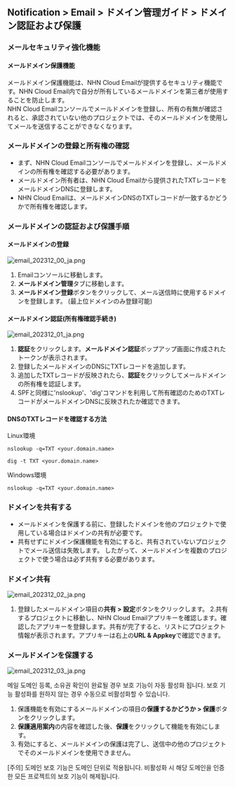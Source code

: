 ## Notification > Email > ドメイン管理ガイド > ドメイン認証および保護

### メールセキュリティ強化機能

#### メールドメイン保護機能

メールドメイン保護機能は、NHN Cloud Emailが提供するセキュリティ機能です。NHN Cloud Email内で自分が所有しているメールドメインを第三者が使用することを防止します。
<br> NHN Cloud Emailコンソールでメールドメインを登録し、所有の有無が確認されると、承認されていない他のプロジェクトでは、そのメールドメインを使用してメールを送信することができなくなります。

### メールドメインの登録と所有権の確認

- まず、NHN Cloud Emailコンソールでメールドメインを登録し、メールドメインの所有権を確認する必要があります。
- メールドメイン所有者は、NHN Cloud Emailから提供されたTXTレコードをメールドメインDNSに登録します。
- NHN Cloud Emailは、メールドメインDNSのTXTレコードが一致するかどうかで所有権を確認します。

### メールドメインの認証および保護手順

#### メールドメインの登録

![email_202312_00_ja.png](https://kr1-api-object-storage.nhncloudservice.com/v1/AUTH_2acdfabf4efe4efc8a04c00b348110c9/cdn_origin/prod_email/email_202312_00_ja.png)

1. Emailコンソールに移動します。
2. **メールドメイン管理**タブに移動します。
3. **メールドメイン登録**ボタンをクリックして、メール送信時に使用するドメインを登録します。 (最上位ドメインのみ登録可能)

#### メールドメイン認証(所有権確認手続き)

![email_202312_01_ja.png](https://kr1-api-object-storage.nhncloudservice.com/v1/AUTH_2acdfabf4efe4efc8a04c00b348110c9/cdn_origin/prod_email/email_202312_01_ja.png)

1. **認証**をクリックします。**メールドメイン認証**ポップアップ画面に作成されたトークンが表示されます。
2. 登録したメールドメインのDNSにTXTレコードを追加します。
3. 追加したTXTレコードが反映されたら、**認証**をクリックしてメールドメインの所有権を認証します。
4. SPFと同様に'nslookup'、'dig'コマンドを利用して所有確認のためのTXTレコードがメールドメインDNSに反映されたか確認できます。

#### DNSのTXTレコードを確認する方法

Linux環境

```
nslookup -q=TXT <your.domain.name>
```

```
dig -t TXT <your.domain.name>
```

Windows環境

```
nslookup -q=TXT <your.domain.name>
```

### ドメインを共有する

- メールドメインを保護する前に、登録したドメインを他のプロジェクトで使用している場合はドメインの共有が必要です。
- 共有せずにドメイン保護機能を有効にすると、共有されていないプロジェクトでメール送信は失敗します。 したがって、メールドメインを複数のプロジェクトで使う場合は必ず共有する必要があります。

### ドメイン共有

![email_202312_02_ja.png](https://kr1-api-object-storage.nhncloudservice.com/v1/AUTH_2acdfabf4efe4efc8a04c00b348110c9/cdn_origin/prod_email/email_202312_02_ja.png)

1. 登録したメールドメイン項目の**共有 > 設定**ボタンをクリックします。
   2.共有するプロジェクトに移動し、NHN Cloud Emailアプリキーを確認します。確認したアプリキーを登録します。共有が完了すると、リストにプロジェクト情報が表示されます。アプリキーは右上の**URL & Appkey**で確認できます。

### メールドメインを保護する

![email_202312_03_ja.png](https://kr1-api-object-storage.nhncloudservice.com/v1/AUTH_2acdfabf4efe4efc8a04c00b348110c9/cdn_origin/prod_email/email_202312_03_ja.png)

메일 도메인 등록, 소유권 확인이 완료될 경우 보호 기능이 자동 활성화 됩니다. 보호 기능 활성화를 원하지 않는 경우 수동으로 비활성화할 수 있습니다.

1. 保護機能を有効にするメールドメインの項目の**保護するかどうか > 保護**ボタンをクリックします。
2. **保護適用案内**の内容を確認した後、**保護**をクリックして機能を有効にします。
3. 有効にすると、メールドメインの保護は完了し、送信中の他のプロジェクトでそのメールドメインを使用できません。

[주의]
도메인 보호 기능은 도메인 단위로 적용됩니다. 비활성화 시 해당 도메인을 인증한 모든 프로젝트의 보호 기능이 해제됩니다.
